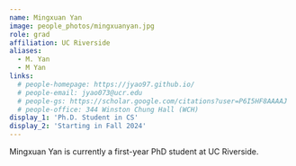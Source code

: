 ```yaml
---
name: Mingxuan Yan
image: people_photos/mingxuanyan.jpg
role: grad
affiliation: UC Riverside
aliases:
  - M. Yan
  - M Yan
links:
  # people-homepage: https://jyao97.github.io/
  # people-email: jyao073@ucr.edu
  # people-gs: https://scholar.google.com/citations?user=P6I5HF8AAAAJ
  # people-office: 344 Winston Chung Hall (WCH)
display_1: 'Ph.D. Student in CS'
display_2: 'Starting in Fall 2024'
---
```


Mingxuan Yan is currently a first-year PhD student at UC Riverside.